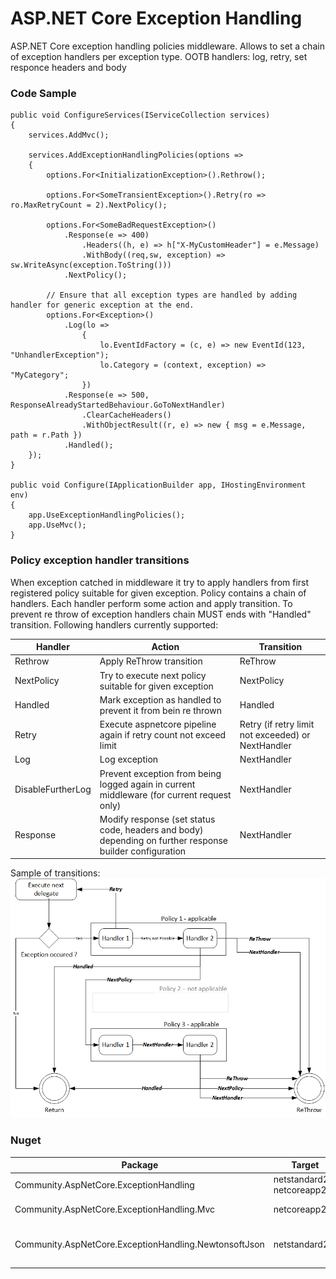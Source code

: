 # ASP.NET Core Exception Handling
ASP.NET Core exception handling policies middleware. Allows to set a chain of exception handlers per exception type. OOTB handlers: log, retry, set responce headers and body

### Code Sample
```
public void ConfigureServices(IServiceCollection services)
{
    services.AddMvc();

    services.AddExceptionHandlingPolicies(options =>
    {
        options.For<InitializationException>().Rethrow();
                
        options.For<SomeTransientException>().Retry(ro => ro.MaxRetryCount = 2).NextPolicy();
                
        options.For<SomeBadRequestException>()
            .Response(e => 400)
                .Headers((h, e) => h["X-MyCustomHeader"] = e.Message)
                .WithBody((req,sw, exception) => sw.WriteAsync(exception.ToString()))
            .NextPolicy();

        // Ensure that all exception types are handled by adding handler for generic exception at the end.
        options.For<Exception>()
            .Log(lo =>
                {
                    lo.EventIdFactory = (c, e) => new EventId(123, "UnhandlerException");
                    lo.Category = (context, exception) => "MyCategory";
                })
            .Response(e => 500, ResponseAlreadyStartedBehaviour.GoToNextHandler)
                .ClearCacheHeaders()
                .WithObjectResult((r, e) => new { msg = e.Message, path = r.Path })
            .Handled();
    });
}

public void Configure(IApplicationBuilder app, IHostingEnvironment env)
{
    app.UseExceptionHandlingPolicies();
    app.UseMvc();
}
```

### Policy exception handler transitions
When exception catched in middleware it try to apply handlers from first registered policy suitable for given exception. Policy contains a chain of handlers. Each handler perform some action and apply transition. To prevent re throw of exception handlers chain MUST ends with "Handled" transition.
Following handlers currently supported:

| Handler  | Action | Transition |
| ---------| ------------- | ------------- |
| Rethrow  | Apply ReThrow transition  | ReThrow |
| NextPolicy  | Try to execute next policy suitable for given exception  | NextPolicy |
| Handled  | Mark exception as handled to prevent it from bein re thrown  | Handled |
| Retry  | Execute aspnetcore pipeline again if retry count not exceed limit  | Retry (if retry limit not exceeded) or NextHandler |
| Log  | Log exception  | NextHandler |
| DisableFurtherLog  | Prevent exception from being logged again in current middleware (for current request only)  | NextHandler |
| Response  | Modify response (set status code, headers and body) depending on further response builder configuration | NextHandler |

Sample of transitions:
![alt text](/Transitions.png)

### Nuget
| Package  | Target | Comments |
| ---------| ------------- | ------------- |
| Community.AspNetCore.ExceptionHandling | netstandard2.0 netcoreapp2.1 | Main functionality |
| Community.AspNetCore.ExceptionHandling.Mvc | netcoreapp2.1 | Alllow to use MVC IActionResult (including ObjectResult) in 'Response' handler |
| Community.AspNetCore.ExceptionHandling.NewtonsoftJson | netstandard2.0 | Allow to set Json serialized object as a response body in 'Response' handler. Use it only if 'Commmunity.AspNetCore.ExceptionHandling.Mvc' usage not possible |
